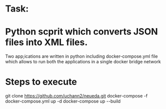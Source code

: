 # Task:

# Python scprit which converts JSON files into XML files.

Two app;ications are written in python including docker-compose.yml file which allows to run both the applications in a single docker bridge network



# Steps to execute 
 
git clone https://github.com/uchann2/neueda.git
docker-compose -f docker-compose.yml up -d
docker-compose up --build
